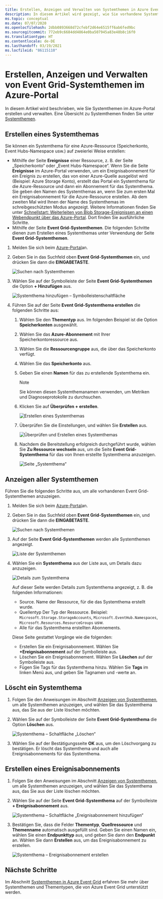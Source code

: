 ```yaml
---
title: Erstellen, Anzeigen und Verwalten von Systemthemen in Azure Event Grid (Portal)
description: In diesem Artikel wird gezeigt, wie Sie vorhandene Systemthemen anzeigen und Azure Event Grid-Systemthemen mithilfe des Azure-Portals erstellen können.
ms.topic: conceptual
ms.date: 07/07/2020
ms.openlocfilehash: 2dbb0893668d72cfebf2d64e6515ff6ab6fed9bc
ms.sourcegitcommit: 772eb9c6684dd4864e0ba507945a83e48b8c16f0
ms.translationtype: HT
ms.contentlocale: de-DE
ms.lasthandoff: 03/19/2021
ms.locfileid: "86115110"
---
```

# <a name="create-view-and-manage-event-grid-system-topics-in-the-azure-portal"></a>Erstellen, Anzeigen und Verwalten von Event Grid-Systemthemen im Azure-Portal
In diesem Artikel wird beschrieben, wie Sie Systemthemen im Azure-Portal erstellen und verwalten. Eine Übersicht zu Systemthemen finden Sie unter [Systemthemen](system-topics.md).

## <a name="create-a-system-topic"></a>Erstellen eines Systemthemas
Sie können ein Systemthema für eine Azure-Ressource (Speicherkonto, Event Hubs-Namespace usw.) auf zweierlei Weise erstellen:

- Mithilfe der Seite **Ereignisse** einer Ressource, z. B. der Seite „Speicherkonto“ oder „Event Hubs-Namespace“. Wenn Sie die Seite **Ereignisse** im Azure-Portal verwenden, um ein Ereignisabonnement für ein Ereignis zu erstellen, das von einer Azure-Quelle ausgelöst wird (Beispiel: Azure Storage Konto), erstellt das Portal ein Systemthema für die Azure-Ressource und dann ein Abonnement für das Systemthema. Sie geben den Namen des Systemthemas an, wenn Sie zum ersten Mal ein Ereignisabonnement für die Azure-Ressource erstellen. Ab dem zweiten Mal wird Ihnen der Name des Systemthemas im schreibgeschützten Modus angezeigt. Weitere Informationen finden Sie unter [Schnellstart: Weiterleiten von Blob Storage-Ereignissen an einen Webendpunkt über das Azure-Portal](blob-event-quickstart-portal.md#subscribe-to-the-blob-storage). Dort finden Sie ausführliche Schritte.
- Mithilfe der Seite **Event Grid-Systemthemen**. Die folgenden Schritte dienen zum Erstellen eines Systemthemas unter Verwendung der Seite **Event Grid-Systemthemen**. 

1. Melden Sie sich beim [Azure-Portal](https://portal.azure.com)an.
2. Geben Sie in das Suchfeld oben **Event Grid-Systemthemen** ein, und drücken Sie dann die **EINGABETASTE**. 

    ![Suchen nach Systemthemen](./media/create-view-manage-system-topics/search-system-topics.png)
3. Wählen Sie auf der Symbolleiste der Seite **Event Grid-Systemthemen** die Option **+ Hinzufügen** aus.

    ![Systemthema hinzufügen – Symbolleistenschaltfläche](./media/create-view-manage-system-topics/add-system-topic-menu.png)
4. Führen Sie auf der Seite **Event Grid-Systemthema erstellen** die folgenden Schritte aus:
    1. Wählen Sie den **Thementyp** aus. Im folgenden Beispiel ist die Option **Speicherkonten** ausgewählt. 
    2. Wählen Sie das **Azure-Abonnement** mit Ihrer Speicherkontoressource aus. 
    3. Wählen Sie die **Ressourcengruppe** aus, die über das Speicherkonto verfügt. 
    4. Wählen Sie das **Speicherkonto** aus. 
    5. Geben Sie einen **Namen** für das zu erstellende Systemthema ein. 
    
        > [!NOTE]
        > Sie können diesen Systemthemanamen verwenden, um Metriken und Diagnoseprotokolle zu durchsuchen.
    6. Klicken Sie auf **Überprüfen + erstellen**.

        ![Erstellen eines Systemthemas](./media/create-view-manage-system-topics/create-event-grid-system-topic-page.png)
    5. Überprüfen Sie die Einstellungen, und wählen Sie **Erstellen** aus. 
        
        ![Überprüfen und Erstellen eines Systemthemas](./media/create-view-manage-system-topics/system-topic-review-create.png)
    6. Nachdem die Bereitstellung erfolgreich durchgeführt wurde, wählen Sie **Zu Ressource wechseln** aus, um die Seite **Event Grid-Systemthema** für das von Ihnen erstellte Systemthema anzuzeigen. 

        ![Seite „Systemthema“](./media/create-view-manage-system-topics/system-topic-page.png)


## <a name="view-all-system-topics"></a>Anzeigen aller Systemthemen
Führen Sie die folgenden Schritte aus, um alle vorhandenen Event Grid-Systemthemen anzuzeigen. 

1. Melden Sie sich beim [Azure-Portal](https://portal.azure.com)an.
2. Geben Sie in das Suchfeld oben **Event Grid-Systemthemen** ein, und drücken Sie dann die **EINGABETASTE**. 

    ![Suchen nach Systemthemen](./media/create-view-manage-system-topics/search-system-topics.png)
3. Auf der Seite **Event Grid-Systemthemen** werden alle Systemthemen angezeigt. 

    ![Liste der Systemthemen](./media/create-view-manage-system-topics/list-system-topics.png)
4. Wählen Sie ein **Systemthema** aus der Liste aus, um Details dazu anzuzeigen. 

    ![Details zum Systemthema](./media/create-view-manage-system-topics/system-topic-details.png)

    Auf dieser Seite werden Details zum Systemthema angezeigt, z. B. die folgenden Informationen: 
    - Source. Name der Ressource, für die das Systemthema erstellt wurde.
    - Quellentyp Der Typ der Ressource. Beispiel: `Microsoft.Storage.StorageAccounts`, `Microsoft.EventHub.Namespaces`, `Microsoft.Resources.ResourceGroups` usw.
    - Alle für das Systemthema erstellten Abonnements.

    Diese Seite gestattet Vorgänge wie die folgenden:
    - Erstellen Sie ein Ereignisabonnement. Wählen Sie **+Ereignisabonnement** auf der Symbolleiste aus. 
    - Löschen Sie ein Ereignisabonnement. Wählen Sie **Löschen** auf der Symbolleiste aus. 
    - Fügen Sie Tags für das Systemthema hinzu. Wählen Sie **Tags** im linken Menü aus, und geben Sie Tagnamen und -werte an. 


## <a name="delete-a-system-topic"></a>Löscht ein Systemthema
1. Folgen Sie den Anweisungen im Abschnitt [Anzeigen von Systemthemen](#view-all-system-topics), um alle Systemthemen anzuzeigen, und wählen Sie das Systemthema aus, das Sie aus der Liste löschen möchten. 
2. Wählen Sie auf der Symbolleiste der Seite **Event Grid-Systemthema** die Option **Löschen** aus. 

    ![Systemthema – Schaltfläche „Löschen“](./media/create-view-manage-system-topics/system-topic-delete-button.png)
3. Wählen Sie auf der Bestätigungsseite **OK** aus, um den Löschvorgang zu bestätigen. Er löscht das Systemthema und auch alle Ereignisabonnements für das Systemthema.  

## <a name="create-an-event-subscription"></a>Erstellen eines Ereignisabonnements
1. Folgen Sie den Anweisungen im Abschnitt [Anzeigen von Systemthemen](#view-all-system-topics), um alle Systemthemen anzuzeigen, und wählen Sie das Systemthema aus, das Sie aus der Liste löschen möchten. 
2. Wählen Sie auf der Seite **Event Grid-Systemthema** auf der Symbolleiste **+ Ereignisabonnement** aus. 

    ![Systemthema – Schaltfläche „Ereignisabonnement hinzufügen“](./media/create-view-manage-system-topics/add-event-subscription-button.png)
3. Bestätigen Sie, dass die Felder **Thementyp**, **Quellressource** und **Themenname** automatisch ausgefüllt sind. Geben Sie einen Namen ein, wählen Sie einen **Endpunkttyp** aus, und geben Sie dann den **Endpunkt** an. Wählen Sie dann **Erstellen** aus, um das Ereignisabonnement zu erstellen. 

    ![Systemthema – Ereignisabonnement erstellen](./media/create-view-manage-system-topics/create-event-subscription.png)

## <a name="next-steps"></a>Nächste Schritte
Im Abschnitt [Systemthemen in Azure Event Grid](system-topics.md) erfahren Sie mehr über Systemthemen und Thementypen, die von Azure Event Grid unterstützt werden. 
